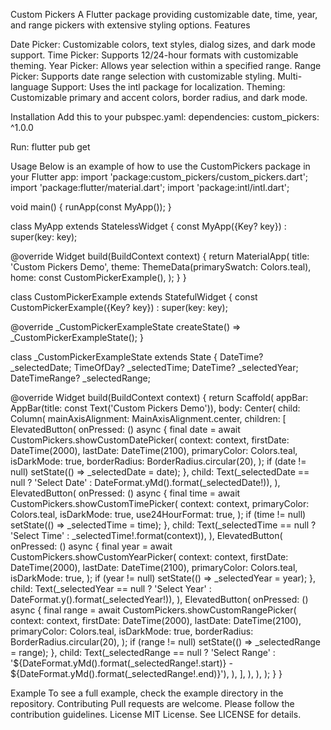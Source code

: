 Custom Pickers
A Flutter package providing customizable date, time, year, and range pickers with extensive styling options.
Features

Date Picker: Customizable colors, text styles, dialog sizes, and dark mode support.
Time Picker: Supports 12/24-hour formats with customizable theming.
Year Picker: Allows year selection within a specified range.
Range Picker: Supports date range selection with customizable styling.
Multi-language Support: Uses the intl package for localization.
Theming: Customizable primary and accent colors, border radius, and dark mode.

Installation
Add this to your pubspec.yaml:
dependencies:
  custom_pickers: ^1.0.0

Run:
flutter pub get

Usage
Below is an example of how to use the CustomPickers package in your Flutter app:
import 'package:custom_pickers/custom_pickers.dart';
import 'package:flutter/material.dart';
import 'package:intl/intl.dart';

void main() {
  runApp(const MyApp());
}

class MyApp extends StatelessWidget {
  const MyApp({Key? key}) : super(key: key);

  @override
  Widget build(BuildContext context) {
    return MaterialApp(
      title: 'Custom Pickers Demo',
      theme: ThemeData(primarySwatch: Colors.teal),
      home: const CustomPickerExample(),
    );
  }
}

class CustomPickerExample extends StatefulWidget {
  const CustomPickerExample({Key? key}) : super(key: key);

  @override
  _CustomPickerExampleState createState() => _CustomPickerExampleState();
}

class _CustomPickerExampleState extends State<CustomPickerExample> {
  DateTime? _selectedDate;
  TimeOfDay? _selectedTime;
  DateTime? _selectedYear;
  DateTimeRange? _selectedRange;

  @override
  Widget build(BuildContext context) {
    return Scaffold(
      appBar: AppBar(title: const Text('Custom Pickers Demo')),
      body: Center(
        child: Column(
          mainAxisAlignment: MainAxisAlignment.center,
          children: [
            ElevatedButton(
              onPressed: () async {
                final date = await CustomPickers.showCustomDatePicker(
                  context: context,
                  firstDate: DateTime(2000),
                  lastDate: DateTime(2100),
                  primaryColor: Colors.teal,
                  isDarkMode: true,
                  borderRadius: BorderRadius.circular(20),
                );
                if (date != null) setState(() => _selectedDate = date);
              },
              child: Text(_selectedDate == null
                  ? 'Select Date'
                  : DateFormat.yMd().format(_selectedDate!)),
            ),
            ElevatedButton(
              onPressed: () async {
                final time = await CustomPickers.showCustomTimePicker(
                  context: context,
                  primaryColor: Colors.teal,
                  isDarkMode: true,
                  use24HourFormat: true,
                );
                if (time != null) setState(() => _selectedTime = time);
              },
              child: Text(_selectedTime == null
                  ? 'Select Time'
                  : _selectedTime!.format(context)),
            ),
            ElevatedButton(
              onPressed: () async {
                final year = await CustomPickers.showCustomYearPicker(
                  context: context,
                  firstDate: DateTime(2000),
                  lastDate: DateTime(2100),
                  primaryColor: Colors.teal,
                  isDarkMode: true,
                );
                if (year != null) setState(() => _selectedYear = year);
              },
              child: Text(_selectedYear == null
                  ? 'Select Year'
                  : DateFormat.y().format(_selectedYear!)),
            ),
            ElevatedButton(
              onPressed: () async {
                final range = await CustomPickers.showCustomRangePicker(
                  context: context,
                  firstDate: DateTime(2000),
                  lastDate: DateTime(2100),
                  primaryColor: Colors.teal,
                  isDarkMode: true,
                  borderRadius: BorderRadius.circular(20),
                );
                if (range != null) setState(() => _selectedRange = range);
              },
              child: Text(_selectedRange == null
                  ? 'Select Range'
                  : '${DateFormat.yMd().format(_selectedRange!.start)} - ${DateFormat.yMd().format(_selectedRange!.end)}'),
            ),
          ],
        ),
      ),
    );
  }
}

Example
To see a full example, check the example directory in the repository.
Contributing
Pull requests are welcome. Please follow the contribution guidelines.
License
MIT License. See LICENSE for details.